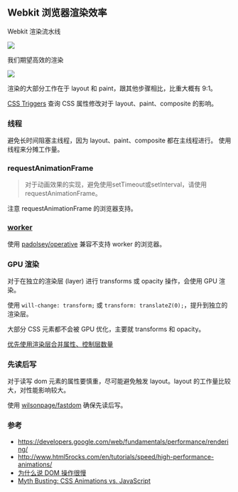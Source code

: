 ## Webkit 浏览器渲染效率

Webkit 渲染流水线

![](https://developers.google.com/web/fundamentals/performance/rendering/images/intro/frame-full.jpg)

我们期望高效的渲染

![](https://developers.google.com/web/fundamentals/performance/rendering/images/intro/frame-no-layout-paint.jpg)

渲染的大部分工作在于 layout 和 paint，跟其他步骤相比，比重大概有 9:1。

[CSS Triggers][] 查询 CSS 属性修改对于 layout、paint、composite 的影响。

### 线程

避免长时间阻塞主线程，因为 layout、paint、composite 都在主线程进行。
使用线程来分摊工作量。

### requestAnimationFrame
> 对于动画效果的实现，避免使用setTimeout或setInterval，请使用requestAnimationFrame。

注意 requestAnimationFrame 的浏览器支持。

### [worker][]

使用 [padolsey/operative](https://github.com/padolsey/operative) 兼容不支持 worker 的浏览器。

### GPU 渲染

对于在独立的渲染层 (layer) 进行 transforms 或 opacity 操作，会使用 GPU 渲染。

使用 `will-change: transform;` 或 `transform: translateZ(0);`，提升到独立的渲染层。

大部分 CSS 元素都不会被 GPU 优化，主要就 transforms 和 opacity。

[优先使用渲染层合并属性、控制层数量](https://developers.google.com/web/fundamentals/performance/rendering/stick-to-compositor-only-properties-and-manage-layer-count?hl=zh-cn)

### 先读后写

对于读写 dom 元素的属性要慎重，尽可能避免触发 layout。layout 的工作量比较大，对性能影响较大。

使用 [wilsonpage/fastdom](https://github.com/wilsonpage/fastdom) 确保先读后写。

### 参考

- https://developers.google.com/web/fundamentals/performance/rendering/
- http://www.html5rocks.com/en/tutorials/speed/high-performance-animations/
- [为什么说 DOM 操作很慢](https://leozdgao.me/why-dom-slow/)
- [Myth Busting: CSS Animations vs. JavaScript](https://css-tricks.com/myth-busting-css-animations-vs-javascript/)

[CSS Triggers]: https://csstriggers.com/
[worker]: https://developer.mozilla.org/zh-CN/docs/Web/API/Web_Workers_API/Using_web_workers
